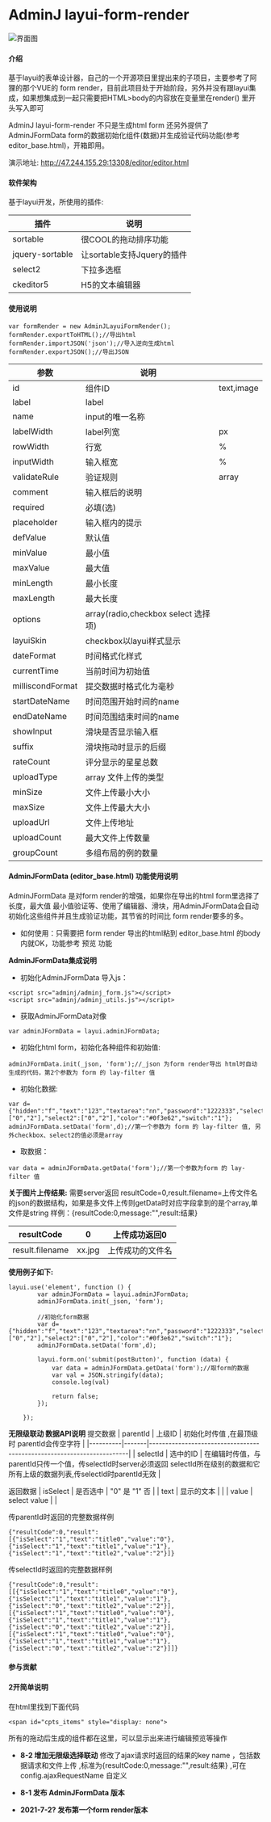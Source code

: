 # AdminJ layui-form-render



![界面图](https://images.gitee.com/uploads/images/2021/0720/001030_f747e566_9463723.jpeg "editor1.jpg")

#### 介绍
基于layui的表单设计器，自己的一个开源项目里提出来的子项目，主要参考了阿狸的那个VUE的 form render，目前此项目处于开始阶段，另外并没有跟layui集成，如果想集成到一起只需要把HTML>body的内容放在变量里在render() 里开头写入即可

AdminJ layui-form-render 不只是生成html form 还另外提供了 AdminJFormData form的数据初始化组件(数据)并生成验证代码功能(参考editor_base.html)，开箱即用。

演示地址: http://47.244.155.29:13308/editor/editor.html

#### 软件架构
基于layui开发，所使用的插件:


|  插件 | 说明  |
|---|---|
| sortable  |  很COOL的拖动排序功能 |
|  jquery-sortable | 让sortable支持Jquery的插件  |
| select2  |  下拉多选框 |
|  ckeditor5 |  H5的文本编辑器 |




#### 使用说明


```
var formRender = new AdminJLayuiFormRender();
formRender.exportToHTML();//导出html
formRender.importJSON('json');//导入逆向生成html
formRender.exportJSON();//导出JSON
```
| 参数           | 说明      |            |
|--------------|---------|------------|
| id           | 组件ID    | text,image |
|label |   label   |            |
| name |   input的唯一名称   |            |
| labelWidth   | label列宽 | px         |
| rowWidth     | 行宽      | %          |
| inputWidth   | 输入框宽    | %          |
| validateRule | 验证规则    | array      |
| comment      | 输入框后的说明 |            |
| required     | 必填(选)   |            |
| placeholder  | 输入框内的提示 |            |
| defValue     | 默认值     |            |
| minValue|   最小值   |            |
| maxValue |   最大值   |            |
|minLength |  最小长度    |            |
| maxLength |  最大长度    |            |
|options |   array(radio,checkbox select 选择项)   |            |
| layuiSkin|   checkbox以layui样式显示   |            |
|dateFormat |  时间格式化样式    |            |
|currentTime |   当前时间为初始值   |            |
|milliscondFormat |  提交数据时格式化为毫秒    |            |
|startDateName | 时间范围开始时间的name     |            |
|endDateName |  时间范围结束时间的name    |            |
|showInput |   滑块是否显示输入框   |            |
|suffix |  滑块拖动时显示的后缀    |            |
|rateCount |  评分显示的星星总数    |            |
|uploadType |   array 文件上传的类型   |            |
| minSize |  文件上传最小大小   |            |
| maxSize |  文件上传最大大小   |            |
| uploadUrl | 文件上传地址    |            |
| uploadCount | 最大文件上传数量    |            |
| groupCount |  多组布局的例的数量   |            |



####  **AdminJFormData (editor_base.html) 功能使用说明**
AdminJFormData 是对form render的增强，如果你在导出的html form里选择了长度，最大值 最小值验证等、使用了编辑器、滑块，用AdminJFormData会自动初始化这些组件并且生成验证功能，其节省的时间比 form render要多的多。

- 如何使用：只需要把 form render 导出的html粘到 editor_base.html 的body 内就OK，功能参考 预览 功能


 **AdminJFormData集成说明** 

- 初始化AdminJFormData 导入js：
```
<script src="adminj/adminj_form.js"></script>
<script src="adminj/adminj_utils.js"></script>
```
- 获取AdminJFormData对像
```
var adminJFormData = layui.adminJFormData;
```
- 初始化html form，初始化各种组件和初始值:
```
adminJFormData.init(_json, 'form');//_json 为form render导出 html时自动生成的代码，第2个参数为 form 的 lay-filter 值
```
- 初始化数据:
```
var d={"hidden":"f","text":"123","textarea":"nn","password":"1222333","select":"2","radio":"2","checkbox":["0","2"],"select2":["0","2"],"color":"#0f3e62","switch":"1"};
adminJFormData.setData('form',d);//第一个参数为 form 的 lay-filter 值, 另外checkbox、select2的值必须是array
```
- 取数据：

```
var data = adminJFormData.getData('form');//第一个参数为form 的 lay-filter 值
```




 **关于图片上传结果:** 
需要server返回 resultCode=0,result.filename=上传文件名 的json的数据结构，如果是多文件上传则getData时对应字段拿到的是个array,单文件是string
样例：{resultCode:0,message:"",result:结果}

| resultCode | 0      | 上传成功返回0  |
|----------|--------|----------|
| result.filename | xx.jpg | 上传成功的文件名 |



 **使用例子如下:** 

```
layui.use('element', function () {
        var adminJFormData = layui.adminJFormData;
        adminJFormData.init(_json, 'form');

        //初始化form数据
        var d={"hidden":"f","text":"123","textarea":"nn","password":"1222333","select":"2","radio":"2","checkbox":["0","2"],"select2":["0","2"],"color":"#0f3e62","switch":"1"};
        adminJFormData.setData('form',d);

        layui.form.on('submit(postButton)', function (data) {
            var data = adminJFormData.getData('form');//取form的数据
            var val = JSON.stringify(data);
            console.log(val)

            return false;
        });

    });

```


 **无限级联动 数据API说明** 
 提交数据
| parentId | 上级ID  | 初始化时传值 ,在最顶级时 parentId会传空字符                                                              |
|----------|-------|-----------------------------------------------------------------------|
| selectId | 选中的ID | 在编辑时传值，与parentId只传一个值，传selectId时server必须返回 selectId所在级别的数据和它所有上级的数据列表,传selectId时parentId无效 |

返回数据
| isSelect | 是否选中 | "0" 是 "1" 否 |
| text | 显示的文本 |  |
| value | select value |  |

传parentId时返回的完整数据样例

```
{"resultCode":0,"result":[{"isSelect":"1","text":"title0","value":"0"},{"isSelect":"1","text":"title1","value":"1"},{"isSelect":"1","text":"title2","value":"2"}]}
```
传selectId时返回的完整数据样例

```
{"resultCode":0,"result":[[{"isSelect":"1","text":"title0","value":"0"},{"isSelect":"1","text":"title1","value":"1"},{"isSelect":"0","text":"title2","value":"2"}],[{"isSelect":"1","text":"title0","value":"0"},{"isSelect":"1","text":"title1","value":"1"},{"isSelect":"0","text":"title2","value":"2"}],[{"isSelect":"1","text":"title0","value":"0"},{"isSelect":"1","text":"title1","value":"1"},{"isSelect":"0","text":"title2","value":"2"}]]}
```


#### 参与贡献


#### 2开简单说明

在html里找到下面代码
```
<span id="cpts_items" style="display: none">
```
所有的拖动后生成的组件都在这里，可以显示出来进行编辑预览等操作

-  **8-2 增加无限级选择联动** 
    修改了ajax请求时返回的结果的key name ，包括数据请求和文件上传 ,标准为{resultCode:0,message:"",result:结果} ,可在 config.ajaxRequestName 自定义

-  **8-1 发布 AdminJFormData 版本** 

-  **2021-7-2? 发布第一个form render版本** 


